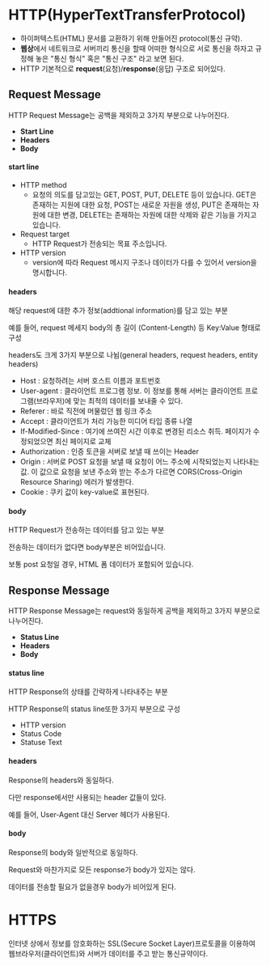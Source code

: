 # HTTP(HyperTextTransferProtocol)

- 하이퍼텍스트(HTML) 문서를 교환하기 위해 만들어진 protocol(통신 규약).
- **웹상**에서 네트워크로 서버끼리 통신을 할때 어떠한 형식으로 서로 통신을 하자고 규정해 놓은 "통신 형식" 혹은 "통신 구조" 라고 보면 된다.
- HTTP 기본적으로 **request**(요청)/**response**(응답) 구조로 되어있다.



## Request Message

HTTP Request Message는 공백을 제외하고 3가지 부분으로 나누어진다.

- **Start Line**
- **Headers**
- **Body**



#### start line

- HTTP method
  - 요청의 의도를 담고있는 GET, POST, PUT, DELETE 등이 있습니다. GET은 존재하는 지원에 대한 요청, POST는 새로운 자원을 생성, PUT은 존재하는 자원에 대한 변경, DELETE는 존재하는 자원에 대한 삭제와 같은 기능을 가지고 있습니다.
- Request target
  - HTTP Request가 전송되는 목표 주소입니다.
- HTTP version
  - version에 따라 Request 메시지 구조나 데이터가 다를 수 있어서 version을 명시합니다.



#### headers

해당 request에 대한 추가 정보(addtional information)를 담고 있는 부분

예를 들어, request 메세지 body의 총 길이 (Content-Length) 등 Key:Value 형태로 구성

headers도 크게 3가지 부분으로 나뉨(general headers, request headers, entity headers)

- Host : 요청하려는 서버 호스트 이름과 포트번호
- User-agent : 클라이언트 프로그램 정보. 이 정보를 통해 서버는 클라이언트 프로그램(브라우저)에 맞는 최적의 데이터를 보내줄 수 있다.
- Referer : 바로 직전에 머물렀던 웹 링크 주소
- Accept : 클라이언트가 처리 가능한 미디어 타입 종류 나열
- If-Modified-Since : 여기에 쓰여진 시간 이후로 변경된 리소스 취득. 페이지가 수정되었으면 최신 페이지로 교체
- Authorization : 인증 토큰을 서버로 보낼 때 쓰이는 Header
- Origin : 서버로 POST 요청을 보낼 때 요청이 어느 주소에 시작되었는지 나타내는 값. 이 값으로 요청을 보낸 주소와 받는 주소가 다르면 CORS(Cross-Origin Resource Sharing) 에러가 발생한다.
- Cookie : 쿠키 값이 key-value로 표현된다.



#### body

HTTP Request가 전송하는 데이터를 담고 있는 부분

전송하는 데이터가 없다면 body부분은 비어있습니다.

보통 post 요청일 경우, HTML 폼 데이터가 포함되어 있습니다.



## Response Message

HTTP Response Message는 request와 동일하게 공백을 제외하고 3가지 부분으로 나누어진다.

- **Status Line**
- **Headers**
- **Body**



#### status line

HTTP Response의 상태를 간략하게 나타내주는 부분

HTTP Response의 status line또한 3가지 부분으로 구성

- HTTP version
- Status Code
- Statuse Text



#### headers

Response의 headers와 동일하다.

다만 response에서만 사용되는 header 값들이 있다.

예를 들어, User-Agent 대신 Server 헤더가 사용된다.



#### body

Response의 body와 일반적으로 동일하다.

Request와 마찬가지로 모든 response가 body가 있지는 않다.

데이터를 전송할 필요가 없을경우 body가 비어있게 된다.





# HTTPS

인터넷 상에서 정보를 암호화하는 SSL(Secure Socket Layer)프로토콜을 이용하여 웹브라우저(클라이언트)와 서버가 데이터를 주고 받는 통신규약이다.

